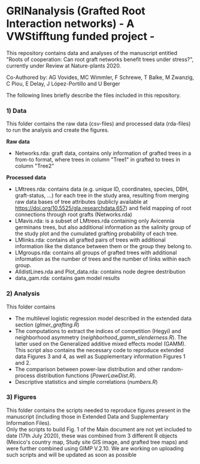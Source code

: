 
# GRINanalysis (Grafted Root Interaction networks) - A VWStifftung funded project -

This repository contains data and analyses of the manuscript entitled "Roots of cooperation: Can root graft networks benefit trees under stress?", currently under Review at Nature-plants 2020.

Co-Authored by: AG Vovides, MC Wimmler, F Schrewe, T Balke, M Zwanzig, C Piou, E Delay, J López-Portillo and U Berger

The following lines briefly describe the files included in this repository.

### 1) Data

This folder contains the raw data (csv-files) and processed data (rda-files) to run the analysis and create the figures.

**Raw data**

- Networks.rda: graft data, contains only information of grafted trees in a from-to format, where trees in column "Tree1" in grafted to trees in column "Tree2" 

**Processed data**

  - LMtrees.rda: contains data (e.g. unique ID, coordinates, species, DBH, graft-status, …) for each tree in the study area, resulting from merging raw data bases of tree attributes (publicly available at https://doi.org/10.5525/gla.researchdata.657) and field mapping of root connections through root grafts (Networks.rda)
  - LMavis.rda: is a subset of LMtrees.rda containing only Avicennia germinans trees, but also additional information as the salinity group of the study plot and the cumulated grafting probability of each tree.
  - LMlinks.rda: contains all grafted pairs of trees with additional information like the distance between them or the group they belong to.
  - LMgroups.rda: contains all groups of grafted trees with additional information as the number of trees and the number of links within each group.
  - AlldistLines.rda and Plot_data.rda: contains node degree destribution 
  - data_gam.rda: contains gam model results


### 2) Analysis

This folder contains

- The multilevel logistic regression model described in the extended data section (*glmer_grafting.R*)
- The computations to extract the indices of competition (Hegyi) and neighborhood asymmetry (*neighborhood_gamm_slenderness.R*). The latter used on the Generalized additive mixed effects model (GAMM). This script also contains the necessary code to reproduce extended data Figures 3 and 4, as well as Supplementary information Figures 1 and 2.
- The comparison between power-law distribution and other random-process distribution functions (*PowerLawDist.R*).
- Descriptive statistics and simple correlations (*numbers.R*)

### 3) Figures

This folder contains the scripts needed to reproduce figures present in the manuscript (including those in Extended Data and Supplementary Information Files).  
Only the scripts to build Fig. 1 of the Main document are not yet included to date (17th July 2020), these was combined from 3 different R objects (Mexico's country map, Study site GIS image, and grafted tree maps) and were further combined using GIMP V.2.10. We are working on uploading such scripts and will be updated as soon as possible
